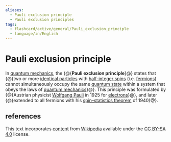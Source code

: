 ```yaml
---
aliases:
  - Pauli exclusion principle
  - Pauli exclusion principles
tags:
  - flashcard/active/general/Pauli_exclusion_principle
  - language/in/English
---
```


# Pauli exclusion principle

In [quantum mechanics](quantum%20mechanics.md), the {@{__Pauli exclusion principle__}@} states that {@{two or more [identical particles](indistinguishable%20particles.md) with [half-integer spins](fermion.md) (i.e. [fermions](fermion.md)) cannot simultaneously occupy the same [quantum state](quantum%20state.md) within a system that obeys the laws of [quantum mechanics](quantum%20mechanics.md)}@}. This principle was formulated by {@{Austrian physicist [Wolfgang Pauli](Wolfgang%20Pauli.md) in 1925 for [electrons](electron.md)}@}, and later {@{extended to all fermions with his [spin–statistics theorem](spin–statistics%20theorem.md) of 1940}@}. <!--SR:!2025-08-05,283,330!2025-02-09,124,290!2024-11-28,80,270!2024-12-28,100,290-->

## references

This text incorporates [content](https://en.wikipedia.org/wiki/Pauli_exclusion_principle) from [Wikipedia](Wikipedia.md) available under the [CC BY-SA 4.0](https://creativecommons.org/licenses/by-sa/4.0/) license.
